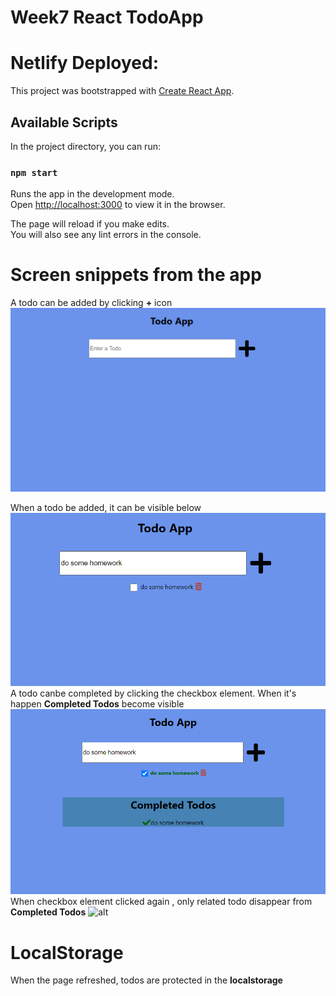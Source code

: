 # Week7 React TodoApp

# Netlify Deployed:
[](https://agitated-gates-2717d9.netlify.app/)

This project was bootstrapped with [Create React App](https://github.com/facebook/create-react-app).

## Available Scripts

In the project directory, you can run:

### `npm start`

Runs the app in the development mode.\
Open [http://localhost:3000](http://localhost:3000) to view it in the browser.

The page will reload if you make edits.\
You will also see any lint errors in the console.

# Screen snippets from the app

A todo can be added by clicking **+** icon
![alt](images/1.PNG)

When a todo be added, it can be visible below
![alt](images/2.PNG)
A todo canbe completed by clicking the checkbox element. When it's happen **Completed Todos** become visible
![alt](images/3.PNG)
When checkbox element clicked again , only related todo
disappear from **Completed Todos**
![alt](/images/4.PNG)

# LocalStorage

When the page refreshed, todos are protected in the **localstorage**
